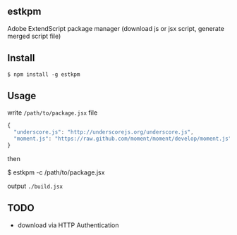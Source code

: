 ## estkpm

Adobe ExtendScript package manager (download js or jsx script, generate merged script file)

## Install

    $ npm install -g estkpm

## Usage

write `/path/to/package.jsx` file

```js
{
  "underscore.js": "http://underscorejs.org/underscore.js",
  "moment.js": "https://raw.github.com/moment/moment/develop/moment.js"
}
```

then

   $ estkpm -c /path/to/package.jsx

output `./build.jsx`

## TODO

- download via HTTP Authentication
